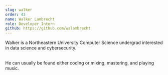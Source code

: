```yaml
---
slug: walker
order: 43
name: Walker Lambrecht
role: Developer Intern
github: https://github.com/walambrecht
---
```


Walker is a Northeastern University Computer Science undergrad interested in data science and cybersecurity.<br /><br />

He can usually be found either coding or mixing, mastering, and playing music.
